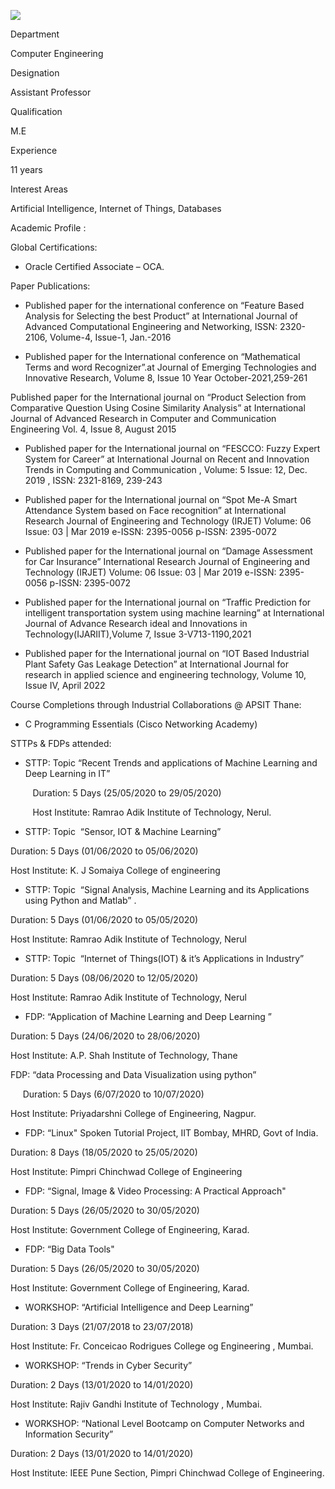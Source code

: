 [![](/sites/default/files/styles/faculty_images/public/2022-06/image1.jpg?itok=dA32z-uf)](/sites/default/files/2022-06/image1.jpg)

Department

Computer Engineering

Designation

Assistant Professor

Qualification

M.E

Experience

11 years

Interest Areas

Artificial Intelligence, Internet of Things, Databases

Academic Profile :

Global Certifications:

* Oracle Certified Associate – OCA.

Paper Publications:

* Published paper for the international conference on “Feature Based Analysis for Selecting the best Product” at International Journal of Advanced Computational Engineering and Networking, ISSN: 2320-2106, Volume-4, Issue-1, Jan.-2016

* Published paper for the International conference on “Mathematical Terms and word Recognizer”.at Journal of Emerging Technologies and Innovative Research, Volume 8, Issue 10 Year October-2021,259-261

Published paper for the International journal on “Product Selection from Comparative Question Using Cosine Similarity Analysis” at International Journal of Advanced Research in Computer and Communication Engineering Vol. 4, Issue 8, August 2015

* Published paper for the International journal on “FESCCO: Fuzzy Expert System for Career” at International Journal on Recent and Innovation Trends in Computing and Communication , Volume: 5 Issue: 12, Dec. 2019 , ISSN: 2321-8169, 239-243

* Published paper for the International journal on “Spot Me-A Smart Attendance System based on Face recognition” at International Research Journal of Engineering and Technology (IRJET) Volume: 06 Issue: 03 | Mar 2019 e-ISSN: 2395-0056 p-ISSN: 2395-0072

* Published paper for the International journal on “Damage Assessment for Car Insurance” International Research Journal of Engineering and Technology (IRJET) Volume: 06 Issue: 03 | Mar 2019 e-ISSN: 2395-0056 p-ISSN: 2395-0072

* Published paper for the International journal on “Traffic Prediction for intelligent transportation system using machine learning” at International Journal of Advance Research ideal and Innovations in Technology(IJARIIT),Volume 7, Issue 3-V713-1190,2021

* Published paper for the International journal on “IOT Based Industrial Plant Safety Gas Leakage Detection” at International Journal for research in applied science and engineering technology, Volume 10, Issue IV, April 2022

Course Completions through Industrial Collaborations @ APSIT Thane:

* C Programming Essentials (Cisco Networking Academy)

STTPs & FDPs attended:

* STTP: Topic “Recent Trends and applications of Machine Learning and Deep Learning in IT”

         Duration: 5 Days (25/05/2020 to 29/05/2020)

         Host Institute: Ramrao Adik Institute of Technology, Nerul.

* STTP: Topic  “Sensor, IOT & Machine Learning”

Duration: 5 Days (01/06/2020 to 05/06/2020)

Host Institute: K. J Somaiya College of engineering

* STTP: Topic  “Signal Analysis, Machine Learning and its Applications using Python and Matlab” .

Duration: 5 Days (01/06/2020 to 05/05/2020)

Host Institute: Ramrao Adik Institute of Technology, Nerul

* STTP: Topic  “Internet of Things(IOT) & it’s Applications in Industry”

Duration: 5 Days (08/06/2020 to 12/05/2020)

Host Institute: Ramrao Adik Institute of Technology, Nerul

* FDP: “Application of Machine Learning and Deep Learning ”

Duration: 5 Days (24/06/2020 to 28/06/2020)

Host Institute: A.P. Shah Institute of Technology, Thane

FDP: “data Processing and Data Visualization using python”

     Duration: 5 Days (6/07/2020 to 10/07/2020)

Host Institute: Priyadarshni College of Engineering, Nagpur.

* FDP: “Linux" Spoken Tutorial Project, IIT Bombay, MHRD, Govt of India.

Duration: 8 Days (18/05/2020 to 25/05/2020)

Host Institute: Pimpri Chinchwad College of Engineering

* FDP: “Signal, Image & Video Processing: A Practical Approach"

Duration: 5 Days (26/05/2020 to 30/05/2020)

Host Institute: Government College of Engineering, Karad.

* FDP: “Big Data Tools"

Duration: 5 Days (26/05/2020 to 30/05/2020)

Host Institute: Government College of Engineering, Karad.

* WORKSHOP: “Artificial Intelligence and Deep Learning”

Duration: 3 Days (21/07/2018 to 23/07/2018)

Host Institute: Fr. Conceicao Rodrigues College og Engineering , Mumbai.

* WORKSHOP: “Trends in Cyber Security”

Duration: 2 Days (13/01/2020 to 14/01/2020)

Host Institute: Rajiv Gandhi Institute of Technology , Mumbai.

* WORKSHOP: “National Level Bootcamp on Computer Networks and Information Security”

Duration: 2 Days (13/01/2020 to 14/01/2020)

Host Institute: IEEE Pune Section, Pimpri Chinchwad College of Engineering.

####